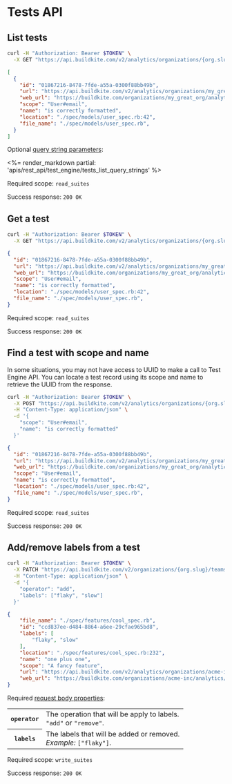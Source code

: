 # Tests API

## List tests

```bash
curl -H "Authorization: Bearer $TOKEN" \
  -X GET "https://api.buildkite.com/v2/analytics/organizations/{org.slug}/suites/{suite.slug}/tests"
```

```json
[
  {
    "id": "01867216-8478-7fde-a55a-0300f88bb49b",
    "url": "https://api.buildkite.com/v2/analytics/organizations/my_great_org/suites/my_suite_name/tests/01867216-8478-7fde-a55a-0300f88bb49b",
    "web_url": "https://buildkite.com/organizations/my_great_org/analytics/suites/my_suite_name/tests/01867216-8478-7fde-a55a-0300f88bb49b",
    "scope": "User#email",
    "name": "is correctly formatted",
    "location": "./spec/models/user_spec.rb:42",
    "file_name": "./spec/models/user_spec.rb",
  }
]
```

Optional [query string parameters](/docs/api#query-string-parameters):

<%= render_markdown partial: 'apis/rest_api/test_engine/tests_list_query_strings' %>

Required scope: `read_suites`

Success response: `200 OK`

## Get a test

```bash
curl -H "Authorization: Bearer $TOKEN" \
  -X GET "https://api.buildkite.com/v2/analytics/organizations/{org.slug}/suites/{suite.slug}/tests/{test.id}"
```

```json
{
  "id": "01867216-8478-7fde-a55a-0300f88bb49b",
  "url": "https://api.buildkite.com/v2/analytics/organizations/my_great_org/suites/my_suite_name/tests/01867216-8478-7fde-a55a-0300f88bb49b",
  "web_url": "https://buildkite.com/organizations/my_great_org/analytics/suites/my_suite_name/tests/01867216-8478-7fde-a55a-0300f88bb49b",
  "scope": "User#email",
  "name": "is correctly formatted",
  "location": "./spec/models/user_spec.rb:42",
  "file_name": "./spec/models/user_spec.rb",
}
```

Required scope: `read_suites`

Success response: `200 OK`

## Find a test with scope and name

In some situations, you may not have access to UUID to make a call to Test Engine API.
You can locate a test record using its scope and name to retrieve the UUID from the response.

```bash
curl -H "Authorization: Bearer $TOKEN" \
  -X POST "https://api.buildkite.com/v2/analytics/organizations/{org.slug}/suites/{suite.slug}/tests/find" \
  -H "Content-Type: application/json" \
  -d '{
    "scope": "User#email",
    "name": "is correctly formatted"
  }'
```

```json
{
  "id": "01867216-8478-7fde-a55a-0300f88bb49b",
  "url": "https://api.buildkite.com/v2/analytics/organizations/my_great_org/suites/my_suite_name/tests/01867216-8478-7fde-a55a-0300f88bb49b",
  "web_url": "https://buildkite.com/organizations/my_great_org/analytics/suites/my_suite_name/tests/01867216-8478-7fde-a55a-0300f88bb49b",
  "scope": "User#email",
  "name": "is correctly formatted",
  "location": "./spec/models/user_spec.rb:42",
  "file_name": "./spec/models/user_spec.rb",
}
```

Required scope: `read_suites`

Success response: `200 OK`

## Add/remove labels from a test

```bash
curl -H "Authorization: Bearer $TOKEN" \
  -X PATCH "https://api.buildkite.com/v2/organizations/{org.slug}/teams/{team.uuid}/suites/{suite.uuid}/tests/{test.id}/labels" \
  -H "Content-Type: application/json" \
  -d '{
    "operator": "add",
    "labels": ["flaky", "slow"]
  }'
```

```json
{
    "file_name": "./spec/features/cool_spec.rb",
    "id": "ccd837ee-d484-8864-a6ee-29cfae965bd8",
    "labels": [
        "flaky", "slow"
    ],
    "location": "./spec/features/cool_spec.rb:232",
    "name": "one plus one",
    "scope": "A fancy feature",
    "url": "https://api.buildkite.com/v2/analytics/organizations/acme-inc/suites/acme-suite/tests/ccd837ee-d484-8864-a6ee-29cfae965bd8",
    "web_url": "https://buildkite.com/organizations/acme-inc/analytics/suites/acme-suite/tests/ccd837ee-d484-8864-a6ee-29cfae965bd8"
}
```

Required [request body properties](/docs/api#request-body-properties):

<table class="responsive-table">
<tbody>
  <tr><th><code>operator</code></th><td>The operation that will be apply to labels.<br><code>"add"</code> or <code>"remove"</code>.</td></tr>
  <tr><th><code>labels</code></th><td>The labels that will be added or removed. <br><em>Example:</em> <code>["flaky"]</code>.</td></tr>
</tbody>
</table>

Required scope: `write_suites`

Success response: `200 OK`
